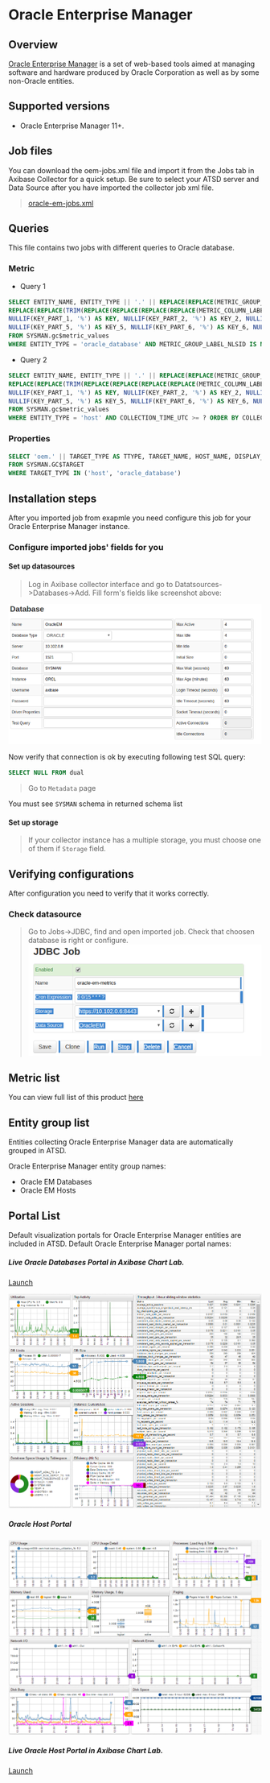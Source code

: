 # Oracle Enterprise Manager
## Overview
[Oracle Enterprise
Manager](http://www.oracle.com/us/products/enterprise-manager/index.html "Oracle Enterprise Manager") is
a set of web-based tools aimed at managing software and hardware
produced by Oracle Corporation as well as by some non-Oracle entities.

## Supported versions

- Oracle Enterprise Manager 11+.


## Job files

You can download the oem-jobs.xml file and import it from the Jobs tab in Axibase Collector for a quick setup. Be sure to select your ATSD server and Data Source after you have imported the collector job xml file.
> [oracle-em-jobs.xml](oracle-em-jobs.xml)

## Queries

This file contains two jobs with different queries to Oracle database.

### Metric


- Query 1

```SQL
SELECT ENTITY_NAME, ENTITY_TYPE || '.' || REPLACE(REPLACE(METRIC_GROUP_LABEL, ',', ' '), ' ', '_') || '.' ||
REPLACE(REPLACE(TRIM(REPLACE(REPLACE(REPLACE(REPLACE(METRIC_COLUMN_LABEL, ' - ', '-'), ',', ' '), ')', ' '), '(', ' ')), ' ', '_'), '__', '_') AS METRIC,
NULLIF(KEY_PART_1, '%') AS KEY, NULLIF(KEY_PART_2, '%') AS KEY_2, NULLIF(KEY_PART_3, '%') AS KEY_3, NULLIF(KEY_PART_4, '%') AS KEY_4,
NULLIF(KEY_PART_5, '%') AS KEY_5, NULLIF(KEY_PART_6, '%') AS KEY_6, NULLIF(KEY_PART_7, '%') AS KEY_7, COLLECTION_TIME_UTC, VALUE
FROM SYSMAN.gc$metric_values
WHERE ENTITY_TYPE = 'oracle_database' AND METRIC_GROUP_LABEL_NLSID IS NOT NULL AND COLLECTION_TIME_UTC >= ? ORDER BY COLLECTION_TIME_UTC
```

- Query 2

```SQL
SELECT ENTITY_NAME, ENTITY_TYPE || '.' || REPLACE(REPLACE(METRIC_GROUP_LABEL, ',', ' '), ' ', '_') || '.' ||
REPLACE(REPLACE(TRIM(REPLACE(REPLACE(REPLACE(REPLACE(METRIC_COLUMN_LABEL, ' - ', '-'), ',', ' '), ')', ' '), '(', ' ')), ' ', '_'), '__', '_') AS METRIC,
NULLIF(KEY_PART_1, '%') AS KEY, NULLIF(KEY_PART_2, '%') AS KEY_2, NULLIF(KEY_PART_3, '%') AS KEY_3, NULLIF(KEY_PART_4, '%') AS KEY_4,
NULLIF(KEY_PART_5, '%') AS KEY_5, NULLIF(KEY_PART_6, '%') AS KEY_6, NULLIF(KEY_PART_7, '%') AS KEY_7, COLLECTION_TIME_UTC, VALUE
FROM SYSMAN.gc$metric_values
WHERE ENTITY_TYPE = 'host' AND COLLECTION_TIME_UTC >= ? ORDER BY COLLECTION_TIME_UTC
```

### Properties

```SQL
SELECT 'oem.' || TARGET_TYPE AS TTYPE, TARGET_NAME, HOST_NAME, DISPLAY_NAME, TIMEZONE_REGION, TYPE_QUALIFIER1 AS TYPE
FROM SYSMAN.GC$TARGET
WHERE TARGET_TYPE IN ('host', 'oracle_database')
```

## Installation steps

After you imported job from exapmle you need configure this job for your Oracle Enterprise Manager instance.

### Configure imported jobs' fields for you


#### Set up datasources
> Log in Axibase collector interface and go to Datatsources->Databases->Add. Fill form's fields like screenshot above:

![](images/oracle_database_example.png)

Now verify that connection is ok by executing following test SQL query:
```SQL
SELECT NULL FROM dual
```
> Go to `Metadata` page

You must see `SYSMAN` schema in returned schema list

#### Set up storage
> If your collector instance has a multiple storage, you must choose one of them if `Storage` field.

## Verifying configurations
After configuration you need to verify that it works correctly.
### Check datasource
> Go to Jobs->JDBC, find and open imported job.  Check that choosen database is right  or configure.
![](images/oracle_job_ds.png)



## Metric list
You can view full list of this product [here](metric-list.md)

## Entity group list
Entities collecting Oracle Enterprise Manager data are automatically grouped in ATSD.

Oracle Enterprise Manager entity group names:

- Oracle EM Databases
- Oracle EM Hosts


## Portal List
Default visualization portals for Oracle Enterprise Manager entities are included in ATSD.
Default Oracle Enterprise Manager portal names:
##### Live Oracle Databases Portal in Axibase Chart Lab.

[Launch](http://axibase.com/chartlab/32a3fe3e)

![](images/oracle_databases_poral3.png "Oracle Databases")

##### Oracle Host Portal
![](images/oracle_host_portal.png "Oracle Host")

##### Live Oracle Host Portal in Axibase Chart Lab.

[Launch](http://axibase.com/chartlab/32a3fe3e/2/)

